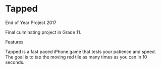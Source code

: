 # Tapped
End of Year Project 2017

  Final culminating project in Grade 11.
  
Features

  Tapped is a fast paced iPhone game that tests your patience and speed. The goal is to tap the moving red tile as many times as you can in 10 seconds.
